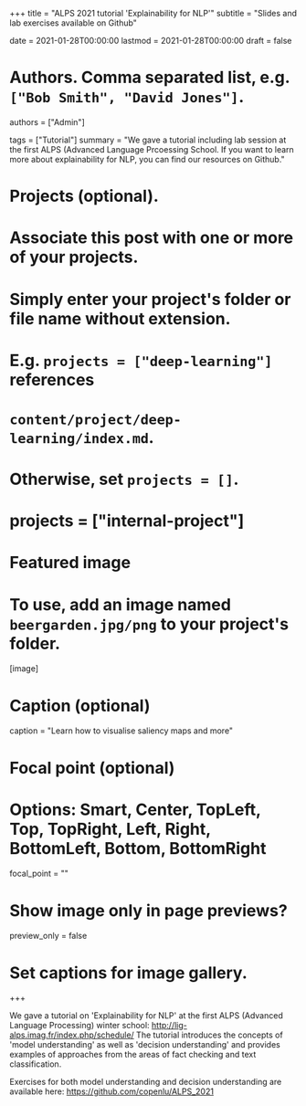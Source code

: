 +++
title = "ALPS 2021 tutorial 'Explainability for NLP'"
subtitle = "Slides and lab exercises available on Github"

date = 2021-01-28T00:00:00
lastmod = 2021-01-28T00:00:00
draft = false

# Authors. Comma separated list, e.g. `["Bob Smith", "David Jones"]`.
authors = ["Admin"]

tags = ["Tutorial"]
summary = "We gave a tutorial including lab session at the first ALPS (Advanced Language Prcoessing School. If you want to learn more about explainability for NLP, you can find our resources on Github."


# Projects (optional).
#   Associate this post with one or more of your projects.
#   Simply enter your project's folder or file name without extension.
#   E.g. `projects = ["deep-learning"]` references
#   `content/project/deep-learning/index.md`.
#   Otherwise, set `projects = []`.
# projects = ["internal-project"]

# Featured image
# To use, add an image named `beergarden.jpg/png` to your project's folder.
[image]
# Caption (optional)
caption = "Learn how to visualise saliency maps and more"

# Focal point (optional)
# Options: Smart, Center, TopLeft, Top, TopRight, Left, Right, BottomLeft, Bottom, BottomRight
focal_point = ""

# Show image only in page previews?
preview_only = false


# Set captions for image gallery.



+++


We gave a tutorial on 'Explainability for NLP' at the first ALPS (Advanced Language Processing) winter school: http://lig-alps.imag.fr/index.php/schedule/
The tutorial introduces the concepts of 'model understanding' as well as 'decision understanding' and provides examples of approaches from the areas of fact checking and text classification.

Exercises for both model understanding and decision understanding are available here: https://github.com/copenlu/ALPS_2021 

